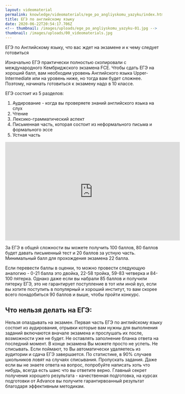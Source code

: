 ```yaml
---
layout: videomaterial
permalink: knowledge/videomaterials/ege_po_angliyskomu_yazyku/index.html
title: ЕГЭ по английскому языку
date: 2020-06-22T20:54:17.706Z
<!-- thumbnail: /images/uploads/ege_po_angliyskomu_yazyku-01.jpg -->
thumbnail: /images/uploads/00_videomaterials.jpg
---
```

ЕГЭ по Английскому языку, что вас ждет на экзамене и к чему следует готовиться

Изначально ЕГЭ практически полностью скопировали с международного Кембриджского экзамена FCE. Чтобы сдать ЕГЭ на хороший балл, вам необходим уровень Английского языка Upper-Intermediate или на уровень ниже, но тогда вам будет сложнее. Поэтому, начинать готовиться к экзамену надо в 10 классе.

ЕГЭ состоит из 5 разделов:

1. Аудирование - когда вы проверяете знаний английского языка на слух
2. Чтение
3. Лексико-грамматический аспект
4. Письменная часть, которая состоит из неформального письма и формального эссе
5. Устная часть

<iframe width="560" height="315" src="https://www.youtube.com/embed/Seim1YSoVsU" frameborder="0" allow="accelerometer; autoplay; encrypted-media; gyroscope; picture-in-picture" allowfullscreen></iframe>

За ЕГЭ в общей сложности вы можете получить 100 баллов, 80 баллов будет давать письменный тест и 20 баллов за устную часть. Минимальный балл для прохождения экзамена 22 балла.

Если перевести баллы в оценки, то можно провести следующую аналогию - 0-21 балла это двойка, 22-58 тройка, 59-83 четверка и 84-100 пятерка. Однако даже если вы набрали 85 баллов и получили пятерку ЕГЭ, это не гарантирует поступление в тот или иной вуз, если вы хотите поступить в популярный и хороший институт, то вам скорее всего понадобиться 90 баллов и выше, чтобы пройти конкурс.

## Что нельзя делать на ЕГЭ:

Нельзя опаздывать на экзамен. Первая часть ЕГЭ по английскому языку состоит из аудирования, отрывки которые вам нужны для выполнения заданий включаются вначале экзамена и прослушать их после, возможности уже не будет.
Не оставлять заполнение бланка ответа на последний момент. В конце экзамена Вы можете просто не успеть.
Не списывать. Если поймают, то Вы автоматически удаляетесь из аудитории и сдача ЕГЭ завершается. По статистике, в 90% случаев школьников ловят на случаях списывания.
Пропускать задания. Даже если вы не знаете ответа на вопрос, попробуйте написать хоть что нибудь, всегда есть шанс что вы ответите верно.
Главный секрет получения хорошего результата - качественная подготовка, на курсах подготовки от Advance вы получите гарантирвоанный результат благодаря эффективным методикам.